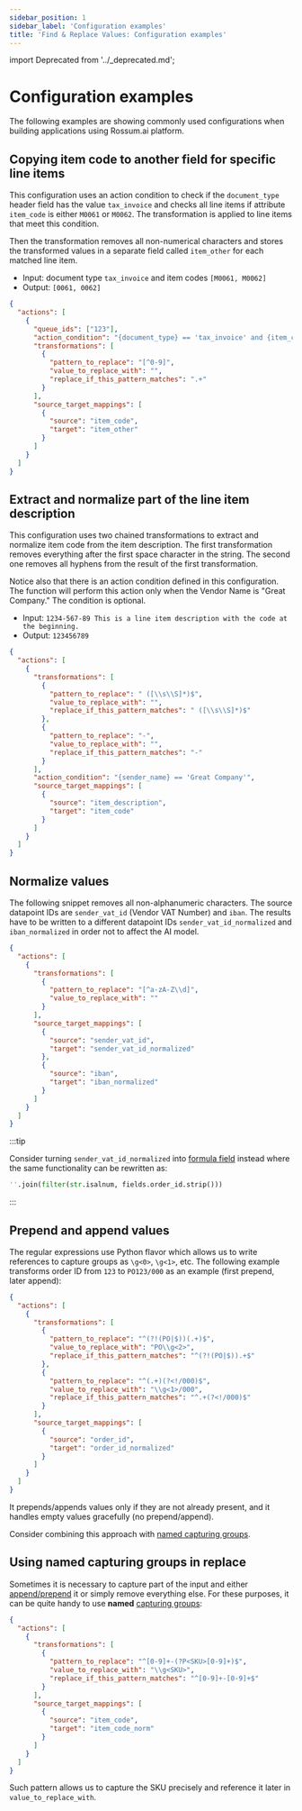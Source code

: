 ```yaml
---
sidebar_position: 1
sidebar_label: 'Configuration examples'
title: 'Find & Replace Values: Configuration examples'
---
```


import Deprecated from '../\_deprecated.md';

<Deprecated />

# Configuration examples

The following examples are showing commonly used configurations when building applications using Rossum.ai platform.

## Copying item code to another field for specific line items

This configuration uses an action condition to check if the `document_type` header field has the value `tax_invoice` and checks all line items if attribute `item_code` is either `M0061` or `M0062`. The transformation is applied to line items that meet this condition.

Then the transformation removes all non-numerical characters and stores the transformed values in a separate field called `item_other` for each matched line item.

- Input: document type `tax_invoice` and item codes `[M0061, M0062]`
- Output: `[0061, 0062]`

```json
{
  "actions": [
    {
      "queue_ids": ["123"],
      "action_condition": "{document_type} == 'tax_invoice' and {item_code} in ['M0061','M0062']",
      "transformations": [
        {
          "pattern_to_replace": "[^0-9]",
          "value_to_replace_with": "",
          "replace_if_this_pattern_matches": ".+"
        }
      ],
      "source_target_mappings": [
        {
          "source": "item_code",
          "target": "item_other"
        }
      ]
    }
  ]
}
```

## Extract and normalize part of the line item description

This configuration uses two chained transformations to extract and normalize item code from the item description. The first transformation removes everything after the first space character in the string. The second one removes all hyphens from the result of the first transformation.

Notice also that there is an action condition defined in this configuration. The function will perform this action only when the Vendor Name is "Great Company." The condition is optional.

- Input: `1234-567-89 This is a line item description with the code at the beginning.`
- Output: `123456789`

```json
{
  "actions": [
    {
      "transformations": [
        {
          "pattern_to_replace": " ([\\s\\S]*)$",
          "value_to_replace_with": "",
          "replace_if_this_pattern_matches": " ([\\s\\S]*)$"
        },
        {
          "pattern_to_replace": "-",
          "value_to_replace_with": "",
          "replace_if_this_pattern_matches": "-"
        }
      ],
      "action_condition": "{sender_name} == 'Great Company'",
      "source_target_mappings": [
        {
          "source": "item_description",
          "target": "item_code"
        }
      ]
    }
  ]
}
```

## Normalize values

The following snippet removes all non-alphanumeric characters. The source datapoint IDs are `sender_vat_id` (Vendor VAT Number) and `iban`. The results have to be written to a different datapoint IDs `sender_vat_id_normalized` and `iban_normalized` in order not to affect the AI model.

```json
{
  "actions": [
    {
      "transformations": [
        {
          "pattern_to_replace": "[^a-zA-Z\\d]",
          "value_to_replace_with": ""
        }
      ],
      "source_target_mappings": [
        {
          "source": "sender_vat_id",
          "target": "sender_vat_id_normalized"
        },
        {
          "source": "iban",
          "target": "iban_normalized"
        }
      ]
    }
  ]
}
```

:::tip

Consider turning `sender_vat_id_normalized` into [formula field](../rossum-formulas/formula-fields.md) instead where the same functionality can be rewritten as:

```python
''.join(filter(str.isalnum, fields.order_id.strip()))
```

:::

## Prepend and append values

The regular expressions use Python flavor which allows us to write references to capture groups as `\g<0>`, `\g<1>`, etc. The following example transforms order ID from `123` to `PO123/000` as an example (first prepend, later append):

```json
{
  "actions": [
    {
      "transformations": [
        {
          "pattern_to_replace": "^(?!(PO|$))(.+)$",
          "value_to_replace_with": "PO\\g<2>",
          "replace_if_this_pattern_matches": "^(?!(PO|$)).+$"
        },
        {
          "pattern_to_replace": "^(.+)(?<!/000)$",
          "value_to_replace_with": "\\g<1>/000",
          "replace_if_this_pattern_matches": "^.+(?<!/000)$"
        }
      ],
      "source_target_mappings": [
        {
          "source": "order_id",
          "target": "order_id_normalized"
        }
      ]
    }
  ]
}
```

It prepends/appends values only if they are not already present, and it handles empty values gracefully (no prepend/append).

Consider combining this approach with [named capturing groups](#using-named-capturing-groups-in-replace).

## Using named capturing groups in replace

Sometimes it is necessary to capture part of the input and either [append/prepend](#prepend-and-append-values) it or simply remove everything else. For these purposes, it can be quite handy to use **named** [capturing groups](https://docs.python.org/3/howto/regex.html#non-capturing-and-named-groups):

```json
{
  "actions": [
    {
      "transformations": [
        {
          "pattern_to_replace": "^[0-9]+-(?P<SKU>[0-9]+)$",
          "value_to_replace_with": "\\g<SKU>",
          "replace_if_this_pattern_matches": "^[0-9]+-[0-9]+$"
        }
      ],
      "source_target_mappings": [
        {
          "source": "item_code",
          "target": "item_code_norm"
        }
      ]
    }
  ]
}
```

Such pattern allows us to capture the SKU precisely and reference it later in `value_to_replace_with`.
